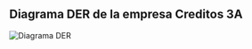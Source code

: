 ## Diagrama DER de la empresa Creditos 3A

![Diagrama DER](/Documentaci%C3%B3n/base_datos/Diagrama_DER/Creditos3a.png)
